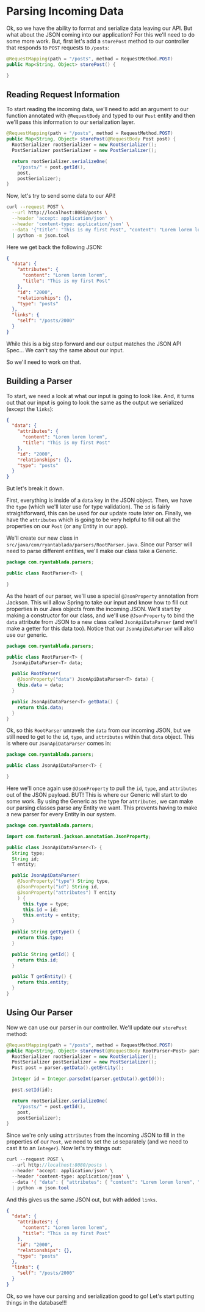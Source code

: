 # Parsing Incoming Data

Ok, so we have the ability to format and serialize data leaving our API.
But what about the JSON coming into our application?
For this we'll need to do some more work.
But, first let's add a `storePost` method to our controller that responds to `POST` requests to `/posts`:

```java
@RequestMapping(path = "/posts", method = RequestMethod.POST)
public Map<String, Object> storePost() {

}
```

## Reading Request Information

To start reading the incoming data, we'll need to add an argument to our function annotated with `@RequestBody` and typed to our `Post` entity and then we'll pass this information to our serialization layer.

```java
@RequestMapping(path = "/posts", method = RequestMethod.POST)
public Map<String, Object> storePost(@RequestBody Post post) {
  RootSerializer rootSerializer = new RootSerializer();
  PostSerializer postSerializer = new PostSerializer();

  return rootSerializer.serializeOne(
    "/posts/" + post.getId(),
    post,
    postSerializer);
}
```

Now, let's try to send some data to our API!

```bash
curl --request POST \
  --url http://localhost:8080/posts \
  --header 'accept: application/json' \
  --header 'content-type: application/json' \
  --data '{"title": "This is my first Post", "content": "Lorem lorem lorem", "id": 2000}' \
  | python -m json.tool
```

Here we get back the following JSON:

```json
{
  "data": {
    "attributes": {
      "content": "Lorem lorem lorem",
      "title": "This is my first Post"
    },
    "id": "2000",
    "relationships": {},
    "type": "posts"
  },
  "links": {
    "self": "/posts/2000"
  }
}
```

While this is a big step forward and our output matches the JSON API Spec...
We can't say the same about our input.

So we'll need to work on that.

## Building a Parser

To start, we need a look at what our input is going to look like.
And, it turns out that our input is going to look the same as the output we serialized (except the `links`):

```json
{
  "data": {
    "attributes": {
      "content": "Lorem lorem lorem",
      "title": "This is my first Post"
    },
    "id": "2000",
    "relationships": {},
    "type": "posts"
  }
}
```

But let's break it down.

First, everything is inside of a `data` key in the JSON object.
Then, we have the `type` (which we'll later use for type validation).
The `id` is fairly straightforward, this can be used for our update route later on.
Finally, we have the `attributes` which is going to be very helpful to fill out all the properties on our `Post` (or any Entity in our app).

We'll create our new class in `src/java/com/ryantablada/parsers/RootParser.java`.
Since our Parser will need to parse different entities, we'll make our class take a Generic.

```java
package com.ryantablada.parsers;

public class RootParser<T> {

}
```

As the heart of our parser, we'll use a special `@JsonProperty` annotation from Jackson.
This will allow Spring to take our input and know how to fill out properties in our Java objects from the incoming JSON.
We'll start by making a constructor for our class, and we'll use `@JsonProperty` to bind the `data` attribute from JSON to a new class called `JsonApiDataParser` (and we'll make a getter for this data too).
Notice that our `JsonApiDataParser` will also use our generic.

```java
package com.ryantablada.parsers;

public class RootParser<T> {
  JsonApiDataParser<T> data;

  public RootParser(
    @JsonProperty("data") JsonApiDataParser<T> data) {
    this.data = data;
  }

  public JsonApiDataParser<T> getData() {
    return this.data;
  }
}
```

Ok, so this `RootParser` unravels the `data` from our incoming JSON, but we still need to get to the `id`, `type`, and `attributes` within that `data` object.
This is where our `JsonApiDataParser` comes in:

```java
package com.ryantablada.parsers;

public class JsonApiDataParser<T> {

}
```

Here we'll once again use `@JsonProperty` to pull the `id`, `type`, and `attributes` out of the JSON payload.
BUT!
This is where our Generic will start to do some work.
By using the Generic as the type for `attributes`, we can make our parsing classes parse any Entity we want.
This prevents having to make a new parser for every Entity in our system.

```java
package com.ryantablada.parsers;

import com.fasterxml.jackson.annotation.JsonProperty;

public class JsonApiDataParser<T> {
  String type;
  String id;
  T entity;

  public JsonApiDataParser(
    @JsonProperty("type") String type,
    @JsonProperty("id") String id,
    @JsonProperty("attributes") T entity
    ) {
      this.type = type;
      this.id = id;
      this.entity = entity;
  }

  public String getType() {
    return this.type;
  }

  public String getId() {
    return this.id;
  }

  public T getEntity() {
    return this.entity;
  }
}
```

## Using Our Parser

Now we can use our parser in our controller.
We'll update our `storePost` method:

```java
@RequestMapping(path = "/posts", method = RequestMethod.POST)
public Map<String, Object> storePost(@RequestBody RootParser<Post> parser) {
  RootSerializer rootSerializer = new RootSerializer();
  PostSerializer postSerializer = new PostSerializer();
  Post post = parser.getData().getEntity();

  Integer id = Integer.parseInt(parser.getData().getId());

  post.setId(id);

  return rootSerializer.serializeOne(
    "/posts/" + post.getId(),
    post,
    postSerializer);
}
```

Since we're only using `attributes` from the incoming JSON to fill in the properties of our `Post`, we need to set the `id` separately (and we need to cast it to an `Integer`).
Now let's try things out:

```java
curl --request POST \
  --url http://localhost:8080/posts \
  --header 'accept: application/json' \
  --header 'content-type: application/json' \
  --data '{ "data": { "attributes": { "content": "Lorem lorem lorem", "title": "This is my first Post" }, "id": "2000", "relationships": {}, "type": "posts" } }' \
  | python -m json.tool
```

And this gives us the same JSON out, but with added `links`.

```json
{
  "data": {
    "attributes": {
      "content": "Lorem lorem lorem",
      "title": "This is my first Post"
    },
    "id": "2000",
    "relationships": {},
    "type": "posts"
  },
  "links": {
    "self": "/posts/2000"
  }
}
```

Ok, so we have our parsing and serialization good to go!
Let's start putting things in the database!!!
